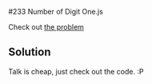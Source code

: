#233 Number of Digit One.js

Check out [the problem](https://leetcode.com/problems/number-of-digit-one/)

## Solution

Talk is cheap, just check out the code. :P
